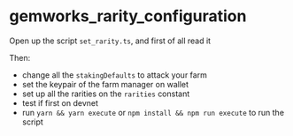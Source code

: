 # gemworks_rarity_configuration

Open up the script `set_rarity.ts`, and first of all read it

Then:

+ change all the `stakingDefaults` to attack your farm
+ set the keypair of the farm manager on wallet
+ set up all the rarities on the `rarities` constant
+ test if first on devnet
+ run `yarn && yarn execute` or `npm install && npm run execute` to run the script
